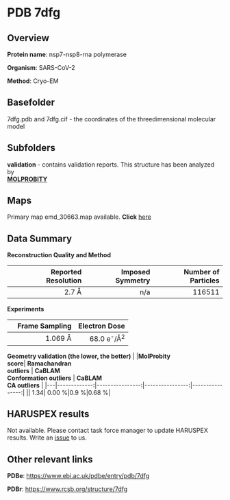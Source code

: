 # PDB 7dfg

## Overview

**Protein name**: nsp7-nsp8-rna polymerase

**Organism**: SARS-CoV-2

**Method**: Cryo-EM



## Basefolder

7dfg.pdb and 7dfg.cif - the coordinates of the threedimensional molecular model

## Subfolders





**validation** - contains validation reports. This structure has been analyzed by <br>  [**MOLPROBITY**](https://github.com/thorn-lab/coronavirus_structural_task_force/tree/master/pdb/nsp7-nsp8-rna_polymerase/SARS-CoV-2/7dfg/validation/molprobity)    



## Maps

Primary map emd_30663.map available. **Click** [here](http://ftp.wwpdb.org/pub/emdb/structures/EMD-30663/map/) 

## Data Summary
**Reconstruction Quality and Method**

|   | Reported Resolution | Imposed Symmetry | Number of Particles |
|---|-------------:|----------------:|--------------:|
|   |2.7 Å|n/a|116511|

**Experiments**

|   | Frame Sampling | Electron Dose |
|---|-------------:|----------------:|
|   |1.069 Å|68.0 e<sup>-</sup>/Å<sup>2</sup>|

**Geometry validation (the lower, the better)**
|   |**MolProbity<br>score**| **Ramachandran<br>outliers** | **CaBLAM<br>Conformation outliers** | **CaBLAM<br>CA outliers** |
|---|-------------:|----------------:|----------------:|----------------:|
||  1.34|  0.00 %|0.9 %|0.68 %|

## HARUSPEX results

Not available. Please contact task force manager to update HARUSPEX results. Write an [issue](https://github.com/thorn-lab/coronavirus_structural_task_force/issues) to us.

## Other relevant links 
**PDBe**:  https://www.ebi.ac.uk/pdbe/entry/pdb/7dfg
 
**PDBr**: https://www.rcsb.org/structure/7dfg 
